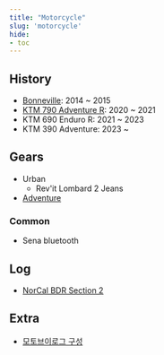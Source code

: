 ```yaml
---
title: "Motorcycle"
slug: 'motorcycle'
hide:
- toc
---
```


## History

- [Bonneville](../blog/posts/motorcycle/2014-03-12-bonneville.md): 2014 ~ 2015
- [KTM 790 Adventure R](../blog/posts/motorcycle/2020-07-30-ktm-790-adventure-r.md): 2020 ~ 2021
- KTM 690 Enduro R: 2021 ~ 2023
- KTM 390 Adventure: 2023 ~

## Gears

- Urban
  - Rev'it Lombard 2 Jeans
- [Adventure](gear-adventure.md)

### Common

- Sena bluetooth

## Log

- [NorCal BDR Section 2](log/2024-08-20-norcal-bdr-section2.md)

## Extra

- [모토브이로그 구성](motovlog-setup.md)
